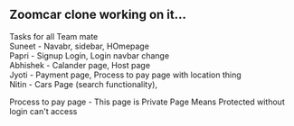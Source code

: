 ## Zoomcar clone working on it...

Tasks for all Team mate
<br>
Suneet - Navabr, sidebar, HOmepage <br>
Papri - Signup Login, Login navbar change <br>
Abhishek - Calander page,  Host page <br>
Jyoti - Payment page, Process to pay page with location thing <br>
Nitin - Cars Page (search functionality),

Process to pay page - This page is Private Page Means Protected without login can't access
